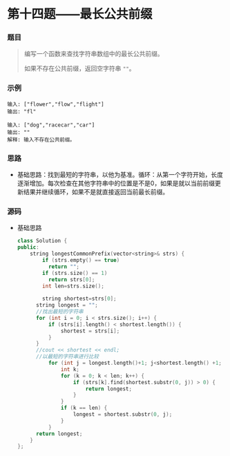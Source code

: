 # 第十四题——最长公共前缀

### 题目

> 编写一个函数来查找字符串数组中的最长公共前缀。
>
> 如果不存在公共前缀，返回空字符串 `""`。

### 示例

```
输入: ["flower","flow","flight"]
输出: "fl"

输入: ["dog","racecar","car"]
输出: ""
解释: 输入不存在公共前缀。
```

### 思路

* 基础思路：找到最短的字符串，以他为基准。循环：从第一个字符开始，长度逐渐增加。每次检查在其他字符串中的位置是不是0，如果是就以当前前缀更新结果并继续循环，如果不是就直接返回当前最长前缀。


### 源码

* 基础思路

  ```c++
  class Solution {
  public:
      string longestCommonPrefix(vector<string>& strs) {
          if (strs.empty() == true)
  			return "";
          if (strs.size() == 1)
  			return strs[0];
          int len=strs.size();
          
          string shortest=strs[0];
  		string longest = "";
  		//找出最短的字符串
  		for (int i = 0; i < strs.size(); i++) {
  			if (strs[i].length() < shortest.length()) {
  				shortest = strs[i];
  			}
  		}
  		//cout << shortest << endl;
  		//以最短的字符串进行比较
  			for (int j = longest.length()+1; j<shortest.length() +1; j++) {
  				int k;
  				for (k = 0; k < len; k++) {
  					if (strs[k].find(shortest.substr(0, j)) > 0) {
  						return longest;
  					}
  				}
  				if (k == len) {
  					longest = shortest.substr(0, j);
  				}
  			}
  		return longest;
      }
  };
  ```

